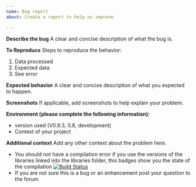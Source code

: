 ```yaml
---
name: Bug report
about: Create a report to help us improve

---
```


**Describe the bug**
A clear and concise description of what the bug is.

**To Reproduce**
Steps to reproduce the behavior:
1. Data processed
2. Expected data
3. See error

**Expected behavior**
A clear and concise description of what you expected to happen.

**Screenshots**
If applicable, add screenshots to help explain your problem.

**Environment (please complete the following information):**
* version used (V0.9.3, 0.8, development)
* Context of your project

**Additional context**
Add any other context about the problem here.

* You should not have a compilation error if you use the versions of the libraries linked into the libraries folder, this badges show you the state of the compilation 
[![Build Status](https://github.com/theengs/explorer/workflows/Build/badge.svg?branch=development)](https://github.com/theengs/explorer/actions)
* If you are not sure this is a bug or an enhancement post your question to the forum
